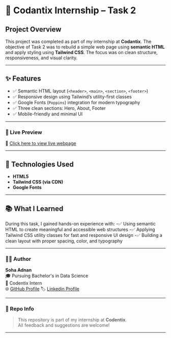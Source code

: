 # 💼 Codantix Internship – Task 2

## Project Overview  
This project was completed as part of my internship at **Codantix**. The objective of Task 2 was to rebuild a simple web page using **semantic HTML** and apply styling using **Tailwind CSS**. The focus was on clean structure, responsiveness, and visual clarity.

---

## ✨ Features
- ✅ Semantic HTML layout (`<header>`, `<main>`, `<section>`, `<footer>`)
- ✅ Responsive design using Tailwind’s utility-first classes
- ✅ Google Fonts (`Poppins`) integration for modern typography
- ✅ Three clean sections: Hero, About, Footer
- ✅ Mobile-friendly and minimal UI

---


### 📸 Live Preview

🔗 [Click here to view live webpage](https://soha-025.github.io/Codantix-Task-2/)

---

## 🔧 Technologies Used
- **HTML5**
- **Tailwind CSS (via CDN)**
- **Google Fonts**

---

## 📚 What I Learned
During this task, I gained hands-on experience with:
-✅ Using semantic HTML to create meaningful and accessible web structures
-✅ Applying Tailwind CSS utility classes for fast and responsive UI design
-✅ Building a clean layout with proper spacing, color, and typography

---

### 👩‍💻 Author

**Soha Adnan**  
🎓 Pursuing Bachelor's in Data Science  
📍 Codentix Intern  
🌐 [GitHub Profile](https://github.com/Soha-025)
🏷️ [Linkedin Profile](https://www.linkedin.com/in/soha-adnan-36b117349/)

---

### 📁 Repo Info

> This repository is part of my internship at **Codentix**.  
> All feedback and suggestions are welcome!

---

